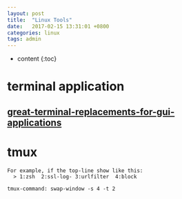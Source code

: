 ```yaml
---
layout: post
title:  "Linux Tools"
date:   2017-02-15 13:31:01 +0800
categories: linux
tags: admin
---
```


* content
{:toc}


# terminal application

## [great-terminal-replacements-for-gui-applications][1]

# tmux

    For example, if the top-line show like this:
      > 1:zsh  2:ssl-log- 3:urlfilter  4:block

    tmux-command: swap-window -s 4 -t 2



  [1]: http://www.tuxarena.com/2014/03/20-great-terminal-replacements-for-gui-applications/

